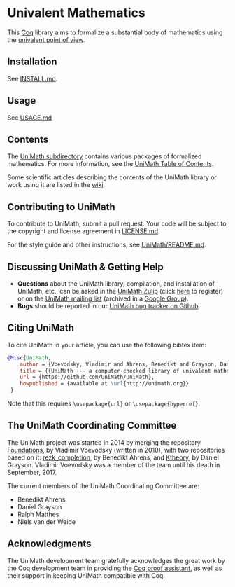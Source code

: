 Univalent Mathematics
=====================

This [Coq](https://coq.inria.fr/) library aims to formalize a substantial body of mathematics using the
[univalent point of view](https://en.wikipedia.org/wiki/Univalent_foundations).

Installation
------------

See
[INSTALL.md](https://github.com/UniMath/UniMath/blob/master/INSTALL.md).

Usage
-----

See [USAGE.md](./USAGE.md)

Contents
--------

The [UniMath subdirectory](UniMath/) contains various packages of formalized
mathematics. For more information, see the [UniMath Table of Contents](UniMath/CONTENTS.md).

Some scientific articles describing the contents of the UniMath library or work using it are listed in the 
[wiki](https://github.com/UniMath/UniMath/wiki/Articles-with-accompanying-formalization-in-UniMath).

Contributing to UniMath
-----------------------

To contribute to UniMath, submit a pull request.  Your code will be subject to the 
copyright and license agreement in [LICENSE.md](LICENSE.md).

For the style guide and other instructions, see [UniMath/README.md](UniMath/README.md).

Discussing UniMath & Getting Help
---------------------------------

- **Questions** about the UniMath library, compilation, and installation of UniMath, etc.,
can be asked in the [UniMath Zulip](https://unimath.zulipchat.com) (click [here](https://unimath.zulipchat.com/register/) to register)
or on the [UniMath mailing list](mailto:univalent-mathematics@googlegroups.com) (archived in a [Google Group](https://groups.google.com/forum/#!forum/univalent-mathematics)).
- **Bugs** should be reported in our [UniMath bug tracker on Github](https://github.com/UniMath/UniMath/issues).


Citing UniMath
--------------

To cite UniMath in your article, you can use the following bibtex item:
```bibtex
@Misc{UniMath,
    author = {Voevodsky, Vladimir and Ahrens, Benedikt and Grayson, Daniel and others},
    title = {{UniMath --- a computer-checked library of univalent mathematics}},
    url = {https://github.com/UniMath/UniMath},
    howpublished = {available at \url{http://unimath.org}}
 }
```
Note that this requires ```\usepackage{url}``` or ```\usepackage{hyperref}```.


The UniMath Coordinating Committee
----------------------------

The UniMath project was started in 2014 by merging the repository
[Foundations](https://github.com/UniMath/Foundations), by Vladimir Voevodsky
(written in 2010), with two repositories based on it:
[rezk_completion](https://github.com/benediktahrens/rezk_completion), by
Benedikt Ahrens, and [Ktheory](https://github.com/DanGrayson/Ktheory), by
Daniel Grayson.  Vladimir Voevodsky was a member of the team until his death in
September, 2017.

The current members of the UniMath Coordinating Committee are:

- Benedikt Ahrens
- Daniel Grayson
- Ralph Matthes
- Niels van der Weide

Acknowledgments
---------------

The UniMath development team gratefully acknowledges the great work by
the Coq development team in providing the [Coq proof assistant](https://coq.inria.fr/), as well
as their support in keeping UniMath compatible with Coq.
